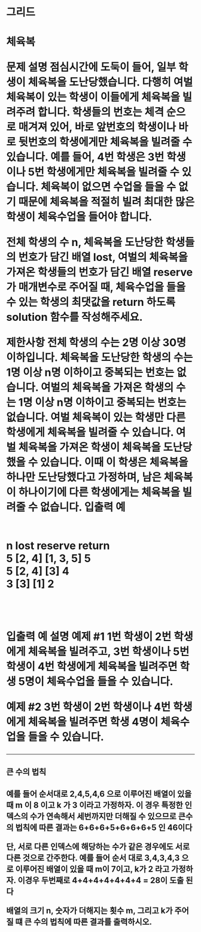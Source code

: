 <h1>그리드<h1>

<div>체육복</div>

문제 설명
점심시간에 도둑이 들어, 일부 학생이 체육복을 도난당했습니다. 다행히 여벌 체육복이 있는 학생이 이들에게 체육복을 빌려주려 합니다. 학생들의 번호는 체격 순으로 매겨져 있어, 바로 앞번호의 학생이나 바로 뒷번호의 학생에게만 체육복을 빌려줄 수 있습니다. 예를 들어, 4번 학생은 3번 학생이나 5번 학생에게만 체육복을 빌려줄 수 있습니다. 체육복이 없으면 수업을 들을 수 없기 때문에 체육복을 적절히 빌려 최대한 많은 학생이 체육수업을 들어야 합니다.

전체 학생의 수 n, 체육복을 도난당한 학생들의 번호가 담긴 배열 lost, 여벌의 체육복을 가져온 학생들의 번호가 담긴 배열 reserve가 매개변수로 주어질 때, 체육수업을 들을 수 있는 학생의 최댓값을 return 하도록 solution 함수를 작성해주세요.

제한사항
전체 학생의 수는 2명 이상 30명 이하입니다.
체육복을 도난당한 학생의 수는 1명 이상 n명 이하이고 중복되는 번호는 없습니다.
여벌의 체육복을 가져온 학생의 수는 1명 이상 n명 이하이고 중복되는 번호는 없습니다.
여벌 체육복이 있는 학생만 다른 학생에게 체육복을 빌려줄 수 있습니다.
여벌 체육복을 가져온 학생이 체육복을 도난당했을 수 있습니다. 이때 이 학생은 체육복을 하나만 도난당했다고 가정하며, 남은 체육복이 하나이기에 다른 학생에게는 체육복을 빌려줄 수 없습니다.
입출력 예 
<br>
<br>
<br>
n	lost	reserve	return<br>
5	[2, 4]	[1, 3, 5]	5<br>
5	[2, 4]	[3]	 4<br>
3	[3]	[1]	2<br>
<br>
<br>
<br>
입출력 예 설명
예제 #1
1번 학생이 2번 학생에게 체육복을 빌려주고, 3번 학생이나 5번 학생이 4번 학생에게 체육복을 빌려주면 학생 5명이 체육수업을 들을 수 있습니다.

예제 #2
3번 학생이 2번 학생이나 4번 학생에게 체육복을 빌려주면 학생 4명이 체육수업을 들을 수 있습니다.

<hr>
<h2>큰 수의 법칙<h2>

예를 들어 순서대로 2,4,5,4,6 으로 이루어진 배열이 있을때 m 이 8 이고 k 가 3 이라고 가정하자. 이 경우 특정한 인덱스의 수가 연속해서 세번까지만 더해질 수 있으므로 큰수의 법칙에 따른 결과는 6+6+6+5+6+6+6+5 인 46이다

단, 서로 다른 인덱스에 해당하는 수가 같은 경우에도 서로 다른 것으로 간주한다. 예를 들어 순서 대로 3,4,3,4,3 으로 이루어진 배열이 있을 때 m이 7이고, k가 2 라고 가정하자. 이경우 두번째로 4+4+4+4+4+4+4 = 28이 도출 된다

배열의 크기 n, 숫자가 더해지는 횟수 m, 그리고 k가 주어질 떄 큰 수의 법칙에 따른 결과를 출력하시오.
